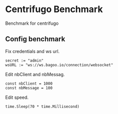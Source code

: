 # Centrifugo Benchmark

Benchmark for centrifugo

## Config benchmark

Fix credentials and ws url.
```
secret := "admin"
wsURL := "ws://ws.bagoo.io/connection/websocket"
```

Edit nbClient and nbMessag.
```
const nbClient = 1000
const nbMessage = 100
```

Edit speed.
```
time.Sleep(70 * time.Millisecond)
```
